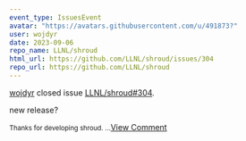 ```yaml
---
event_type: IssuesEvent
avatar: "https://avatars.githubusercontent.com/u/491873?"
user: wojdyr
date: 2023-09-06
repo_name: LLNL/shroud
html_url: https://github.com/LLNL/shroud/issues/304
repo_url: https://github.com/LLNL/shroud
---
```


<a href='https://github.com/wojdyr' target='_blank'>wojdyr</a> closed issue <a href='https://github.com/LLNL/shroud/issues/304' target='_blank'>LLNL/shroud#304</a>.

<p>new release?</p><small>Thanks for developing shroud....</small><a href='https://github.com/LLNL/shroud/issues/304' target='_blank'>View Comment</a>